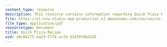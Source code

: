 ```yaml
---
content_type: resource
description: This resource contains information regarding Quick Pizza Recipe.
file: https://ol-ocw-studio-app-production.s3.amazonaws.com/courses/es-s41-speak-italian-with-your-mouth-full-spring-2012/a8c84c75ea23f774acfdd14397db2426_MITES_S41S12_recipe_3.pdf
file_type: application/pdf
resourcetype: Document
title: Quick Pizza Recipe
uid: a8c84c75-ea23-f774-acfd-d14397db2426
---
```

